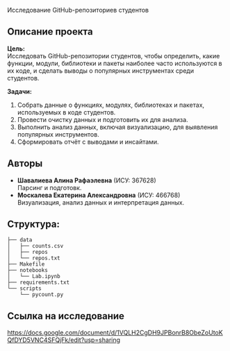 Исследование GitHub-репозиториев студентов

## Описание проекта

**Цель:**  
Исследовать GitHub-репозитории студентов, чтобы определить, какие функции, модули, библиотеки и пакеты наиболее часто используются в их коде, и сделать выводы о популярных инструментах среди студентов.

**Задачи:**  
1. Собрать данные о функциях, модулях, библиотеках и пакетах, используемых в коде студентов.  
2. Провести очистку данных и подготовить их для анализа.  
3. Выполнить анализ данных, включая визуализацию, для выявления популярных инструментов.  
4. Сформировать отчёт с выводами и инсайтами.

## Авторы

- **Шавалиева Алина Рафаэлевна** (ИСУ: 367628)  
  Парсинг и подготовк.
- **Москалева Екатерина Александровна** (ИСУ: 466768)  
  Визуализация, анализ данных и интерпретация данных.

## Структура:
```
├── data
│   ├── counts.csv
│   ├── repos
│   └── repos.txt
├── Makefile
├── notebooks
│   └── Lab.ipynb
├── requirements.txt
└── scripts
    └── pycount.py 
```

## Ссылка на исследование
https://docs.google.com/document/d/1VQLH2CgDH9JPBonrB8ObeZoUtoKQfDYD5VNC4SFQjFk/edit?usp=sharing

